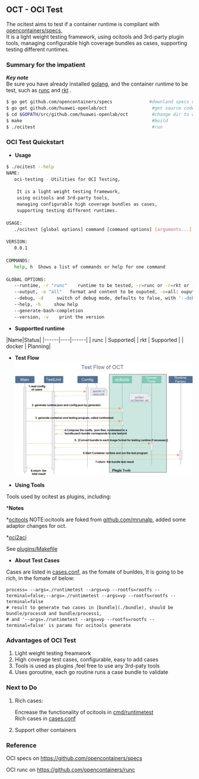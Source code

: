 ## OCT - OCI Test 
      
The ocitest aims to test if a  container runtime is compliant with [opencontainers/specs](https://github.com/opencontainers/specs),     
It is a light weight testing framework, using ocitools and 3rd-party plugin tools, managing configurable high coverage bundles as cases, supporting testing different runtimes.     


### Summary for the impatient      
***Key note***           
Be sure you have already installed  [golang](http://golang.org/), and the container runtime to be test, such as [runc](https://github.com/opencontainers/runc)  and [rkt](https://github.com/coreos/rkt) .

``` bash   
$ go get github.com/opencontainers/specs              #downland specs of OCI
$ go get github.com/huawei-openlab/oct                 #get source code       
$ cd $GOPATH/src/github.com/huawei-openlab/oct         #change dir to workspace 
$ make                                                 #build      
$ ./ocitest                                            #run     
```     
      

### OCI Test Quickstart       
       
- **Usage**      
       
``` sh      
$ ./ocitest --help
NAME:
   oci-testing - Utilities for OCI Testing,

    It is a light weight testing framework,
    using ocitools and 3rd-party tools, 
    managing configurable high coverage bundles as cases, 
    supporting testing different runtimes.

USAGE:
   ./ocitest [global options] command [command options] [arguments...]
   
VERSION:
   0.0.1
   
COMMANDS:
   help, h	Shows a list of commands or help for one command
   
GLOBAL OPTIONS:
   --runtime, -r "runc"    runtime to be tested, -r=runc or -r=rkt or -r=docker     
   --output, -o "all"   format and content to be ouputed, -o=all: ouput sucessful details and statics, -o=err-only: ouput failure details and statics           
   --debug, -d     switch of debug mode, defaults to false, with '--debug' to enable debug mode     
   --help, -h     show help     
   --generate-bash-completion           
   --version, -v    print the version     
```    
      
- **Supportted runtime**     
      
|Name|Status|
|------|----|------|
| runc | Supported| 
| rkt | Supported |
| docker | Planning|
      
- **Test Flow**  
![testflow](docs/static/testflowchart.jpg "testflow")


- **Using Tools**        

Tools used by ocitest as plugins, including:

***Notes**        

*[ocitools](github.com/zenlinTechnofreak/ocitools)
 NOTE:ocitools are foked from [github.com/mrunalp](github.com/mrunalp/ocitools), added some adaptor changes for oct.

*[oci2aci](github.com/huawei-openlab/oci2aci) 

See [plugins/Makefile](./plugins/Makefile)     

- **About Test Cases**        

Cases are listed in [cases.conf](./cases.conf), as the fomate of bunldes, It is going to be rich, in the fomate of below: 
    
```   
process= --args=./runtimetest --args=vp --rootfs=rootfs --terminal=false;--args=./runtimetest --args=vp --rootfs=rootfs --terminal=false     
# result to generate two cases in [bundle](./bundle), should be bundle/process0 and bundle/process1,        
# and '--args=./runtimetest --args=vp --rootfs=rootfs --terminal=false' is params for ocitools generate   
```

### Advantages of OCI Test       
1. Light weight testing freamwork      
2. High coverage test cases, configurable, easy to add cases
3. Tools is used as plugins ,feel free to use any 3rd-paty tools        
4. Uses goroutine, each go routine runs a case bundle to validate   

### Next to Do 

1. Rich cases:        

   Encrease the functionality of ocitools in [cmd/runtimetest](https://github.com/zenlinTechnofreak/ocitools/tree/master/cmd/runtimetest)   
   Rich cases in [cases.conf](./cases.conf)    

2. Support other containers

### Reference
OCI specs on https://github.com/opencontainers/specs   

OCI runc on https://github.com/opencontainers/runc
